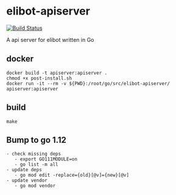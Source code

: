# elibot-apiserver
[![Build Status](https://travis-ci.org/victoryang/elibot-apiserver.svg?branch=master)](https://travis-ci.org/victoryang/elibot-apiserver)

A api server for elibot written in Go


## docker
	docker build -t apiserver:apiserver .
	chmod +x post-install.sh
	docker run -it --rm -v ${PWD}:/root/go/src/elibot-apiserver/ apiserver:apiserver

## build
	make

## Bump to go 1.12
    - check missing deps
       - export GO111MODULE=on
       - go list -m all
    - update deps
       - go mod edit -replace={old}[@v]={new}[@v]
    - update vendor
       - go mod vendor
